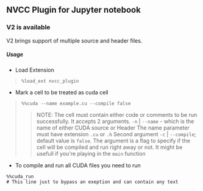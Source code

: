 ## NVCC Plugin for Jupyter notebook

### V2 is available

V2 brings support of multiple source and header files.

##### Usage

- Load Extension
> `%load_ext nvcc_plugin`

- Mark a cell to be treated as cuda cell
> `%%cuda --name example.cu --compile false`
>> NOTE: The cell must contain either code or comments to be run successfully. 
>> It accepts 2 arguments. `-n` | `--name`  - which is the name of either CUDA source or Header
>> The name parameter must have extension `.cu` or `.h`
>> Second argument `-c` | `--compile`; default value is `false`. The argument is a flag to specify
>> if the cell will be compiled and run right away or not. It might be usefull if you're playing in
>> the `main` function

- To compile and run all CUDA files you need to run
```
%%cuda_run
# This line just to bypass an exeption and can contain any text
```
